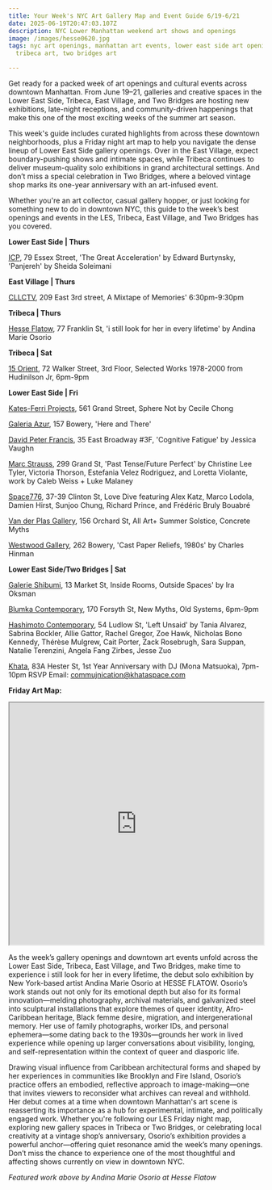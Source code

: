 ```yaml
---
title: Your Week's NYC Art Gallery Map and Event Guide 6/19-6/21
date: 2025-06-19T20:47:03.107Z
description: NYC Lower Manhattan weekend art shows and openings
image: /images/hesse0620.jpg
tags: nyc art openings, manhattan art events, lower east side art openings,
  tribeca art, two bridges art

---
```

Get ready for a packed week of art openings and cultural events across downtown Manhattan. From June 19–21, galleries and creative spaces in the Lower East Side, Tribeca, East Village, and Two Bridges are hosting new exhibitions, late-night receptions, and community-driven happenings that make this one of the most exciting weeks of the summer art season.

This week's guide includes curated highlights from across these downtown neighborhoods, plus a Friday night art map to help you navigate the dense lineup of Lower East Side gallery openings. Over in the East Village, expect boundary-pushing shows and intimate spaces, while Tribeca continues to deliver museum-quality solo exhibitions in grand architectural settings. And don’t miss a special celebration in Two Bridges, where a beloved vintage shop marks its one-year anniversary with an art-infused event.

Whether you're an art collector, casual gallery hopper, or just looking for something new to do in downtown NYC, this guide to the week’s best openings and events in the LES, Tribeca, East Village, and Two Bridges has you covered.

**L﻿ower East Side | Thurs**

[I﻿CP](https://www.icp.org/exhibitions), 79 Essex Street, 'The Great Acceleration' by Edward Burtynsky, 'Panjereh' by Sheida Soleimani

**E﻿ast Village | Thurs**

[CLLCTV](https://www.instagram.com/cllctv.nyc), 209 East 3rd street, A Mixtape of Memories' 6:30pm-9:30pm

**Tribeca | Thurs**

[Hesse Flatow](https://hesseflatow.com/exhibitions/137/overview/), 77 Franklin St, 'i still look for her in every lifetime' by Andina Marie Osorio

**Tribeca | Sat**

[15 Orient](https://15orient.com/), 72 Walker Street, 3rd Floor, Selected Works 1978-2000 from Hudinilson Jr, 6pm-9pm

**L﻿ower East Side | Fri**

[Kates-Ferri Projects](https://www.katesferriprojects.com/), 561 Grand Street, Sphere Not by Cecile Chong

[Galeria Azur](http://www.instagram.com/galeriaazur.newyork), 157 Bowery, 'Here and There'

[David Peter Francis](https://davidpeterfrancis.com/), 35 East Broadway #3F, 'Cognitive Fatigue' by Jessica Vaughn

[Marc Strauss](https://www.marcstraus.com/), 299 Grand St, 'Past Tense/Future Perfect' by Christine Lee Tyler, Victoria Thorson, Estefania Velez Rodriguez, and Loretta Violante, work by Caleb Weiss + Luke Malaney

[Space776](https://www.space776.com/love-dive), 37-39 Clinton St, Love Dive featuring Alex Katz, Marco Lodola, Damien Hirst, Sunjoo Chung, Richard Prince, and Frédéric Bruly Bouabré

[Van der Plas Gallery](https://www.vanderplasgallery.com/), 156 Orchard St, All Art+ Summer Solstice, Concrete Myths

[Westwood Gallery](https://westwoodgallery.com/exhibitions/143-charles-hinman-cast-paper-reliefs-1980s/), 262 Bowery, 'Cast Paper Reliefs, 1980s' by Charles Hinman

**L﻿ower East Side/Two Bridges | Sat**

[Galerie Shibumi](https://www.instagram.com/galerie.shibumi), 13 Market St, Inside Rooms, Outside Spaces' by Ira Oksman

[Blumka Contemporary](https://www.instagram.com/blumkacontemporary), 170 Forsyth St, New Myths, Old Systems, 6pm-9pm

[Hashimoto Contemporary](https://www.hashimotocontemporary.com/exhibitions/297-left-unsaid-group-exhibition/), 54 Ludlow St, 'Left Unsaid' by Tania Alvarez, Sabrina Bockler, Allie Gattor, Rachel Gregor, Zoe Hawk, Nicholas Bono Kennedy, Thérèse Mulgrew, Cait Porter, Zack Rosebrugh, Sara Suppan, Natalie Terenzini, Angela Fang Zirbes, Jesse Zuo

[K﻿hata](https://www.instagram.com/khata.space), 83A  Hester St, 1st Year Anniversary with DJ (Mona Matsuoka), 7pm-10pm RSVP Email: commujnication@khataspace.com

**F﻿riday Art Map:**

<iframe src="https://www.google.com/maps/d/u/1/embed?mid=12SInh61wQtWVOP4KnKj8H5L_OiDpUG4&ehbc=2E312F" width="100%" height="480"></iframe>

As the week’s gallery openings and downtown art events unfold across the Lower East Side, Tribeca, East Village, and Two Bridges, make time to experience i still look for her in every lifetime, the debut solo exhibition by New York-based artist Andina Marie Osorio at HESSE FLATOW. Osorio’s work stands out not only for its emotional depth but also for its formal innovation—melding photography, archival materials, and galvanized steel into sculptural installations that explore themes of queer identity, Afro-Caribbean heritage, Black femme desire, migration, and intergenerational memory. Her use of family photographs, worker IDs, and personal ephemera—some dating back to the 1930s—grounds her work in lived experience while opening up larger conversations about visibility, longing, and self-representation within the context of queer and diasporic life.

Drawing visual influence from Caribbean architectural forms and shaped by her experiences in communities like Brooklyn and Fire Island, Osorio’s practice offers an embodied, reflective approach to image-making—one that invites viewers to reconsider what archives can reveal and withhold. Her debut comes at a time when downtown Manhattan's art scene is reasserting its importance as a hub for experimental, intimate, and politically engaged work. Whether you're following our LES Friday night map, exploring new gallery spaces in Tribeca or Two Bridges, or celebrating local creativity at a vintage shop’s anniversary, Osorio’s exhibition provides a powerful anchor—offering quiet resonance amid the week’s many openings. Don’t miss the chance to experience one of the most thoughtful and affecting shows currently on view in downtown NYC.

*F﻿eatured work above by Andina Marie Osorio at Hesse Flatow*